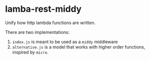 # lamba-rest-middy

Unify how http lambda functions are written.

There are two implementations:

1.  `index.js` is meant to be used as a `middy` middleware
2.  `alternative.js` is a model that works with higher order functions, inspired by `micro`.
